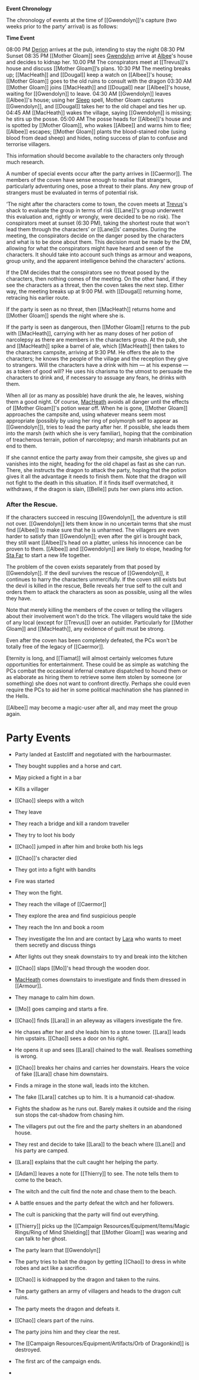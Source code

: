 **Event Chronology**

The chronology of events at the time of [[Gwendolyn]]'s capture (two weeks prior to the party’ arrival) is as follows:

**Time Event**

08:00 PM [Derion](Derion.md) arrives at the pub, intending to stay the night
08:30 PM Sunset
08:35 PM [[Mother Gloam]] sees [Gwendolyn](Gwendolyn.md) arrive at [Albee](Albee.md)'s house and decides to kidnap her. 
10.00 PM The conspirators meet at [[Trevus]]'s house and discuss [[Mother Gloam]]’s plans.
10:30 PM The meeting breaks up; [[MacHeath]] and [[Dougal]] keep a watch on [[Albee]]'s house; [[Mother Gloam]] goes to the old ruins to consult with the dragon
03:30 AM [[Mother Gloam]] joins [[MacHeath]] and [[Dougal]] near [[Albee]]'s house, waiting for [[Gwendolyn]] to leave. 
04:30 AM [[Gwendolyn]] leaves [[Albee]]'s house; using her [Sleep](Campaign%20Resources/Magic/Spells/Sleep.md) spell, Mother Gloam captures [[Gwendolyn]], and [[Dougal]] takes her to the old chapel and ties her up.
04:45 AM [[MacHeath]] wakes the village, saying [[Gwendolyn]] is missing; he stirs up the posse.
05:00 AM The posse heads for [[Albee]]'s house and is spotted by [[Mother Gloam]], who wakes [[Albee]] and warns him to flee; [[Albee]] escapes; [[Mother Gloam]] plants the blood-stained robe (using blood from dead sheep) and hides, noting success of plan to confuse and terrorise villagers.

This information should become available to the characters only through much research.  

A number of special events occur after the party arrives in [[Caermor]]. The members of the coven have sense enough to  realise that strangers, particularly adventuring ones, pose a threat to their plans. Any new group of strangers must be evaluated in terms of potential risk.   

‘The night after the characters come to town, the coven meets at [Trevus](Trevus.md)'s shack to evaluate the group in terms of risk ([[Lane]]'s group underwent this evaluation and, rightly or wrongly, were decided to be no risk). The conspirators meet at sunset (6:30 PM), taking the shortest route that won't lead them through the characters’ or [[Lane]]s’ campsites. During the meeting, the conspirators decide on the danger posed by the characters and what is to be done about them. This decision must be made by the DM, allowing for what the conspirators might have heard and seen of the characters. It should take into account  such things as armour and weapons, group unity, and the apparent intelligence behind the characters’ actions. 

If the DM decides that the conspirators see no threat posed by the characters, then nothing comes of the meeting. On the other hand, if they see the characters as a threat, then the coven takes the next step. Either way, the meeting breaks up at 9:00 PM. with [[Dougal]] returning home, retracing his earlier route.

If the party is seen as no threat, then [[MacHeath]] returns home and [[Mother Gloam]] spends the night where she is.

If the party is seen as dangerous, then [[Mother Gloam]] returns to the pub with [[MacHeath]], carrying with her as many doses of her potion of narcolepsy as there are members in the characters group. At the pub, she and [[MacHeath]] spike a barrel of ale, which [[MacHeath]] then takes to the characters campsite, arriving at 9:30 PM. He offers the ale to the characters; he knows the people of the village and the reception they give to strangers. Will the characters have a drink with him — at his expense — as a token of good will? He uses his charisma to the utmost to persuade the characters to drink and, if necessary to  assuage any fears, he drinks with them.

When all (or as many as possible) have drunk the ale, he leaves, wishing them a good night. Of course, [MacHeath](MacHeath.md) avoids all danger until the effects of [[Mother Gloam]]'s potion wear off.  When he is gone, [[Mother Gloam]] approaches the campsite and, using whatever means seem most appropriate (possibly by using her ring of polymorph self to appear as [[Gwendolyn]]), tries to lead the party after her. If possible, she leads them into the marsh (with which she is very familiar), hoping that the combination of treacherous terrain, potion of narcolepsy; and marsh inhabitants put an end to them.

If she cannot entice the party away from their campsite, she gives up and vanishes into the night, heading for the old chapel as fast as she can run. There, she instructs the dragon to attack the party, hoping that the potion gives it all the advantage it needs to finish them. Note that the dragon will not fight to the death in this situation. If it finds itself overmatched, it withdraws, if the dragon is slain, [[Belle]] puts her own plans into action.

### After the Rescue.

If the characters succeed in rescuing [[Gwendolyn]], the adventure is still not over. [[Gwendolyn]] lets them know in no uncertain terms that she must find [[Albee]] to make sure that he is unharmed. The villagers are even harder to satisfy than [[Gwendolyn]]; even after the girl is brought back, they still want [[Albee]]’s head on a platter, unless his innocence can be proven to them. [[Albee]] and [[Gwendolyn]] are likely to elope, heading for [Sta Far](Sta%20Far.md) to start a new life together.

The problem of the coven exists separately from that posed by [[Gwendolyn]]. If the devil survives the rescue of [[Gwendolyn]], it continues to harry the characters unmercifully. If the coven still exists but the devil is killed in the rescue, Belle reveals her true self to the cult and orders them to attack the characters as soon as possible, using all the wiles they have.

Note that merely killing the members of the coven or telling the villagers about their involvement won't do the trick. The villagers would take the side of any local (except for [[Trevus]]) over an outsider. Particularly for [[Mother Gloam]] and [[MacHeath]], any evidence of guilt must be strong.

Even after the coven has been completely defeated, the PCs won't be totally free of the legacy of [[Caermor]].

Eternity is long, and [[Tiamat]] will almost certainly welcomes future opportunities for entertainment. These could be as simple as watching the PCs combat the occasional infernal creature dispatched  to hound them or as elaborate as hiring them to retrieve some item stolen by someone (or something) she does not want to confront directly. Perhaps she could even require the PCs to aid her in some political machination she has planned in the Hells. 

[[Albee]] may become a magic-user after all, and may meet the group again.


# Party Events

- Party landed at Eastcliff and negotiated with the harbourmaster.
- They bought supplies and a horse and cart.
- Mjay picked a fight in a bar
- Kills a villager
- [[Chao]] sleeps with a witch
- They leave
- They reach a bridge and kill a random traveller
- They try to loot his body
- [[Chao]] jumped in after him and broke both his legs
- [[Chao]]'s character died
- They got into a fight with bandits
- Fire was started
- They won the fight. 
- They reach the village of [[Caermor]]
- They explore the area and find suspicious people
- They reach the Inn and book a room
- They investigate the Inn and are contact by [Lara](Lara.md) who wants to meet them secretly and discuss things
- After lights out they sneak downstairs to try and break into the kitchen
- [[Chao]] slaps [[Mo]]'s head through the wooden door.
- [MacHeath](MacHeath.md) comes downstairs to investigate and finds them dressed in [[Armour]].
- They manage to calm him down.
- [[Mo]] goes camping and starts a fire.
- [[Chao]] finds [[Lara]] in an alleyway as villagers investigate the fire. 
- He chases after her and she leads him to a stone tower. [[Lara]] leads him upstairs. [[Chao]] sees a door on his right.
- He opens it up and sees [[Lara]] chained to the wall. Realises something is wrong. 
- [[Chao]] breaks her chains and carries her downstairs. Hears the voice of fake [[Lara]] chase him downstairs.
- Finds a mirage in the stone wall, leads into the kitchen. 
- The fake [[Lara]] catches up to him. It is a humanoid cat-shadow.
- Fights the shadow as he runs out. Barely makes it outside and the rising sun stops the cat-shadow from chasing him.
- The villagers put out the fire and the party shelters in an abandoned house.
- They rest and decide to take [[Lara]] to the beach where [[Lane]] and his party are camped. 
- [[Lara]] explains that the cult caught her helping the party. 
- [[Adam]] leaves a note for [[Thierry]] to see. The note tells them to come to the beach.
- The witch and the cult find the note and chase them to the beach.
- A battle ensues and the party defeat the witch and her followers.
- The cult is panicking that the party will find out everything.
- [[Thierry]] picks up the [[Campaign Resources/Equipment/Items/Magic Rings/Ring of Mind Shielding]] that [[Mother Gloam]] was wearing and can talk to her ghost.
- The party learn that [[Gwendolyn]]
- The party tries to bait the dragon by getting [[Chao]] to dress in white robes and act like a sacrifice.
- [[Chao]] is kidnapped by the dragon and taken to the ruins.
- The party gathers an army of villagers and heads to the dragon cult ruins.
- The party meets the dragon and defeats it.
- [[Chao]] clears part of the ruins.
- The party joins him and they clear the rest.
- The [[Campaign Resources/Equipment/Artifacts/Orb of Dragonkind]] is destroyed. 
- The first arc of the campaign ends.

- 